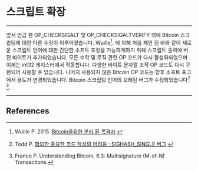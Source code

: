# 스크립트 확장 

---

앞서 언급 한 OP_CHECKSIGALT 및 OP_CHECKSIGALTVERIFY 외에 Bitcoin 스크립팅에 대한 다른 수정이 이루어졌습니다. Wuille[^1]. 에 의해 처음 제안 된 바와 같이 새로운 스크립트 언어에 대한 간단한 소프트 포킹을 가능하게하기 위해 스크립트 출력에 버전 바이트가 추가되었습니다. 모든 수학 및 로직 관련 OP 코드가 다시 활성화되었으며 이제는 int32 레지스터에서 작동합니다. 다양한 바이트 문자열 조작 OP 코드도 다시 구현되어 사용할 수 있습니다. 나머지 사용되지 않은 Bitcoin OP 코드는 향후 소프트 포크에서 용도가 변경되었습니다. Bitcoin 스크립팅 언어의 오래된 버그가 수정되었습니다[^2] [^3].

---

## <i class="fa fa-book"></i> References

[^1]: Wuille P. 2015. [Bitcoin을위한 분리 된 목격자](https://prezi.com/lyghixkrguao/segregated-witness-and-deploying-it-for-bitcoin/).
[^2]: Todd P. [합의한 중요한 코드 작성의 어려움 : SIGHASH_SINGLE 버그](https://decred.org/research/todd2014.pdf).
[^3]: Franco P. Understanding Bitcoin, 6.3: Multisignature (M-of-N) Transactions.
